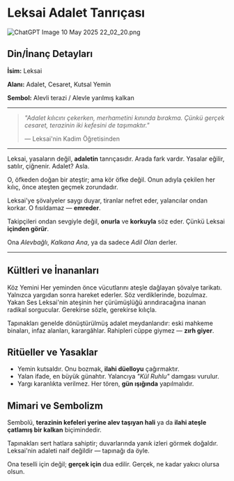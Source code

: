 # Leksai Adalet Tanrıçası

![ChatGPT Image 10 May 2025 22_02_20.png](Leksai%20Adalet%20Tanr%C4%B1%C3%A7as%C4%B1%201ef61baacdf2803ca4b8d6ed527a53be/ChatGPT_Image_10_May_2025_22_02_20.png)

## Din/İnanç Detayları

**İsim:** Leksai

**Alanı:** Adalet, Cesaret, Kutsal Yemin

**Sembol:** Alevli terazi / Alevle yarılmış kalkan

---

> *"Adalet kılıcını çekerken, merhametini kınında bırakma. Çünkü gerçek cesaret, terazinin iki kefesini de taşımaktır."*
> 
> 
> — Leksai'nin Kadim Öğretisinden
> 

---

Leksai, yasaların değil, **adaletin** tanrıçasıdır. Arada fark vardır. Yasalar eğilir, satılır, çiğnenir. Adalet? Asla.

O, öfkeden doğan bir ateştir; ama kör öfke değil. Onun adıyla çekilen her kılıç, önce ateşten geçmek zorundadır.

Leksai'ye şövalyeler saygı duyar, tiranlar nefret eder, yalancılar ondan korkar. O fısıldamaz — **emreder**.

Takipçileri ondan sevgiyle değil, **onurla** ve **korkuyla** söz eder. Çünkü Leksai **içinden görür**.

Ona *Alevbağlı*, *Kalkana Ana*, ya da sadece *Adil Olan* derler.

---

## Kültleri ve İnananları

<aside>
Köz Yemini
Her yeminden önce vücutlarını ateşle dağlayan şövalye tarikatı. Yalnızca yargıdan sonra hareket ederler. Söz verdiklerinde, bozulmaz.

</aside>

<aside>
Yakan Ses
Leksai'nin ateşinin her çürümüşlüğü arındıracağına inanan radikal sorgucular. Gerekirse sözle, gerekirse kılıçla.

</aside>

Tapınakları genelde dönüştürülmüş adalet meydanlarıdır: eski mahkeme binaları, infaz alanları, karargâhlar. Rahipleri cüppe giymez — **zırh giyer**.

## Ritüeller ve Yasaklar

- Yemin kutsaldır. Onu bozmak, **ilahi düelloyu** çağırmaktır.
- Yalan ifade, en büyük günahtır. Yalancıya *"Kül Ruhlu"* damgası vurulur.
- Yargı karanlıkta verilmez. Her tören, **gün ışığında** yapılmalıdır.

## Mimari ve Sembolizm

Sembolü, **terazinin kefeleri yerine alev taşıyan hali** ya da **ilahi ateşle çatlamış bir kalkan** biçimindedir.

Tapınakları sert hatlara sahiptir; duvarlarında yanık izleri görmek doğaldır. Leksai'nin adaleti naif değildir — tapınağı da öyle.

Ona teselli için değil; **gerçek için** dua edilir. Gerçek, ne kadar yakıcı olursa olsun.